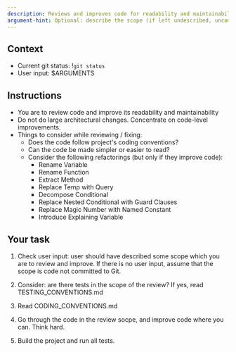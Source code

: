 ```yaml
---
description: Reviews and improves code for readability and maintainability
argument-hint: Optional: describe the scope (if left undescribed, uncommitted changes is the scope)
---
```


## Context

- Current git status: !`git status`
- User input: $ARGUMENTS

## Instructions

- You are to review code and improve its readability and maintainability
- Do not do large architectural changes. Concentrate on code-level improvements.
- Things to consider while reviewing / fixing:
  - Does the code follow project's coding conventions? 
  - Can the code be made simpler or easier to read?
  - Consider the following refactorings (but only if they improve code):
    - Rename Variable 
    - Rename Function 
    - Extract Method
    - Replace Temp with Query 
    - Decompose Conditional 
    - Replace Nested Conditional with Guard Clauses 
    - Replace Magic Number with Named Constant 
    - Introduce Explaining Variable
    
## Your task

1. Check user input: user should have described some scope which you are to review and improve. If there is no
   user input, assume that the scope is code not committed to Git.

2. Consider: are there tests in the scope of the review? If yes, read TESTING_CONVENTIONS.md

3. Read CODING_CONVENTIONS.md

4. Go through the code in the review socpe, and improve code where you can. Think hard.

5. Build the project and run all tests.